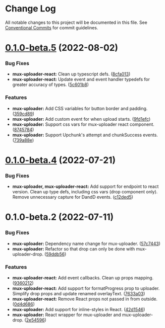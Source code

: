 # Change Log

All notable changes to this project will be documented in this file.
See [Conventional Commits](https://conventionalcommits.org) for commit guidelines.

# [0.1.0-beta.5](https://github.com/muxinc/elements/compare/@mux/mux-uploader-react@0.1.0-beta.4...@mux/mux-uploader-react@0.1.0-beta.5) (2022-08-02)

### Bug Fixes

- **mux-uploader-react:** Clean up typescript defs. ([8cfa013](https://github.com/muxinc/elements/commit/8cfa013c591c94654c7ffc314cef159bc3c0fff0))
- **mux-uploader-react:** Update event and event handler typedefs for greater accuracy of types. ([5c601b8](https://github.com/muxinc/elements/commit/5c601b8b649a9ff20e046c4ac4aad657ffce4edf))

### Features

- **mux-uploader:** Add CSS variables for button border and padding. ([359cd89](https://github.com/muxinc/elements/commit/359cd89472781fc41e33e95574c0d9c845b1d081))
- **mux-uploader:** Add custom event for when upload starts. ([9fd1efc](https://github.com/muxinc/elements/commit/9fd1efc943bcb60efdb51b455d5b9642af86b920))
- **mux-uploader:** Support css vars for mux-uploader react component. ([8745784](https://github.com/muxinc/elements/commit/87457844f483d695d8f3bfd1da2fddaaa64a96fe))
- **mux-uploader:** Support Upchunk's attempt and chunkSuccess events. ([739a88e](https://github.com/muxinc/elements/commit/739a88e5eda697b8344ef14e3a20b1bef19e1a41))

# [0.1.0-beta.4](https://github.com/muxinc/elements/compare/@mux/mux-uploader-react@0.1.0-beta.2...@mux/mux-uploader-react@0.1.0-beta.4) (2022-07-21)

### Bug Fixes

- **mux-uploader, mux-uploader-react:** Add support for endpoint to react version. Clean up type defs, including css vars (drop component only). Remove unnecessary capture for DandD events. ([c12ded5](https://github.com/muxinc/elements/commit/c12ded5188a3d97d48dc335a98d8537b6fa57443))

# 0.1.0-beta.2 (2022-07-11)

### Bug Fixes

- **mux-uploader:** Dependency name change for mux-uploader. ([57c7443](https://github.com/muxinc/elements/commit/57c7443b88450756176a4138039481c2ea4456b6))
- **mux-uploader:** Refactor so that drop can only be done with mux-uploader-drop. ([59ddb56](https://github.com/muxinc/elements/commit/59ddb56f22a59b8ba8d4f83cab5653097781bd16))

### Features

- **mux-uploader-react:** Add event callbacks. Clean up props mapping. ([9360212](https://github.com/muxinc/elements/commit/936021268d0d0decfd4d724148620691cf117abd))
- **mux-uploader-react:** Add support for formatProgress prop to uploader. Simplify drop props and update renamed overlayText. ([7633a03](https://github.com/muxinc/elements/commit/7633a03cbe526f2dc3b9103a89e84ab35e28d0dc))
- **mux-uploader-react:** Remove React props not passed in from outside. ([0d4d686](https://github.com/muxinc/elements/commit/0d4d686366544f668234e718f5f9f03c35abb5a8))
- **mux-uploader:** Add support for inline-styles in React. ([42d1546](https://github.com/muxinc/elements/commit/42d1546849a1c6756eda7d0edc6cee68bf695c3f))
- **mux-uploader:** React wrapper for mux-uploader and mux-uploader-drop. ([2e54596](https://github.com/muxinc/elements/commit/2e54596995d3ca8ccdd505f846f0622561f7d709))

